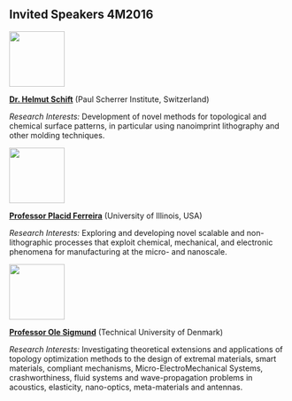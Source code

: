 ## Invited Speakers 4M2016

<img src="https://www.psi.ch/lmn/PeopleDetailHelmutSchiftEN/igp_a925a735442ca127bd09147933b0e02d_helmut_schift.jpg" width="100px">

[**Dr. Helmut Schift**](https://www.psi.ch/lmn/helmut-schift) (Paul Scherrer Institute, Switzerland)


*Research Interests:* Development of novel methods for topological and chemical surface patterns, in particular using nanoimprint lithography and other molding techniques.

<img src="https://ws.engr.illinois.edu/directory/viewphoto/14640/150" width="100px">

[**Professor Placid Ferreira**](https://mechanical.illinois.edu/directory/faculty/pferreir) (University of Illinois, USA)

*Research Interests:* Exploring and developing novel scalable and non-lithographic processes that exploit chemical, mechanical, and electronic phenomena for manufacturing at the micro- and nanoscale.

<img src="http://www.dtu.dk/gimage.ashx?i=VHJ1ZV9ffHxfX2h0dHBzOi8vd3d3LmR0dWJhc2VuLmR0dS5kay9zaG93aW1hZ2UuYXNweD9pZD0yMjc4X198fF9fMTAzX198fF9fMTQwX198fF9fVHJ1ZV9ffHxfX0ZhbHNlX198fF9fRmFsc2VfX3x8X18wX198fF9fX198fF9fMA_:_3d_:_3d" width="100px">

[**Professor Ole Sigmund**](http://www.dtu.dk/english/Service/Phonebook/Person?id=2278&tab=1) (Technical University of Denmark)

*Research Interests:* Investigating theoretical extensions and
applications of topology optimization methods to the design of extremal
materials, smart materials, compliant mechanisms, Micro-ElectroMechanical
Systems, crashworthiness, fluid systems and wave-propagation
problems in acoustics, elasticity, nano-optics, meta-materials and antennas.